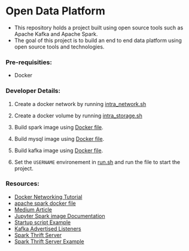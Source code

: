 # Open Data Platform

- This repository holds a project built using open source tools such as Apache Kafka and Apache Spark.
- The goal of this project is to build an end to end data platform using open source tools and technologies.

### Pre-requisities:

- Docker

### Developer Details:

1. Create a docker network by running [intra_network.sh](intra_network/intra_network.sh) 
2. Create a docker volume by running [intra_storage.sh](intra_storage/intra_storage.sh)

3. Build spark image using [Docker file](spark_cluster/Dockerfile).
4. Build mysql image using [Docker file](spark_cluster/metastore/Dockerfile).
5. Build kafka image using [Docker file](kafka_cluster/Dockerfile).

6. Set the `USERNAME` environement in [run.sh](run.sh) and run the file to start the project.


### Resources:
- [Docker Networking Tutorial](https://docs.docker.com/network/network-tutorial-standalone/#use-user-defined-bridge-networks)
- [apache spark docker file](https://github.com/apache/spark-docker/blob/master/3.3.1/scala2.12-java11-python3-ubuntu/Dockerfile)
- [Medium Article](https://towardsdatascience.com/apache-spark-cluster-on-docker-ft-a-juyterlab-interface-418383c95445)
- [Jupyter Spark image Documentation](https://jupyter-docker-stacks.readthedocs.io/en/latest/using/specifics.html#apache-spark)
- [Startup script Example](https://cloudinfrastructureservices.co.uk/create-apache-spark-docker-container-using-docker-compose/)
- [Kafka Advertised Listeners](https://rmoff.net/2018/08/02/kafka-listeners-explained/)
- [Spark Thrift Server](https://spark.apache.org/docs/latest/sql-distributed-sql-engine.html)
- [Spark Thrift Server Example](https://chenriang.me/connect-delta-lake-with-jdbc.html)